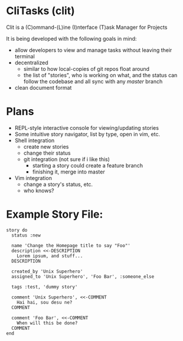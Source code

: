 
# CliTasks (clit)

Clit is a (C)ommand-(L)ine (I)nterface (T)ask Manager for Projects

It is being developed with the following goals in mind:

* allow developers to view and manage tasks without leaving their terminal
* decentralized
    * similar to how local-copies of git repos float around
    * the list of "stories", who is working on what, and the status can follow the codebase and all sync with any _master_ branch
* clean document format


# Plans

* REPL-style interactive console for viewing/updating stories
* Some intuitive story navigator, list by type, open in vim, etc.
* Shell integration
  * create new stories
  * change their status
  * git integration (not sure if i like this)
    * starting a story could create a feature branch
    * finishing it, merge into master
* Vim integration
  * change a story's status, etc.
  * who knows?

# Example Story File:

    story do
      status :new

      name 'Change the Homepage title to say "Foo"'
      description <<-DESCRIPTION
        Lorem ipsum, and stuff...
      DESCRIPTION

      created_by 'Unix Superhero'
      assigned_to 'Unix Superhero', 'Foo Bar', :someone_else

      tags :test, 'dummy story'

      comment 'Unix Superhero', <<-COMMENT
        Hai hai, sou desu ne?
      COMMENT

      comment 'Foo Bar', <<-COMMENT
        When will this be done?
      COMMENT
    end
